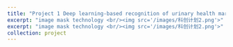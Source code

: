 ```yaml
---
title: "Project 1 Deep learning-based recognition of urinary health markers "
excerpt: "image mask technology <br/><img src='/images/科创计划2.png'>"
excerpt: "image mask technology <br/><img src='/images/科创计划2.png'>"
collection: project 
---
```


